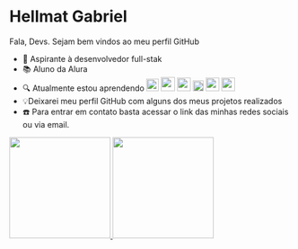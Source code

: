 # Hellmat Gabriel 
 Fala, Devs. Sejam bem vindos ao meu perfil GitHub 

- 🔭 Aspirante à desenvolvedor full-stak 
- 📚 Aluno da Alura
- 🔍 Atualmente estou aprendendo <img loading="lazy" src="https://cdn.jsdelivr.net/gh/devicons/devicon/icons/git/git-original.svg" width="22" height="22"/> <img src="https://cdn.jsdelivr.net/gh/devicons/devicon@latest/icons/css3/css3-original-wordmark.svg" width="25" heigth="25"/> <img loading="lazy" src="https://cdn.jsdelivr.net/gh/devicons/devicon@latest/icons/html5/html5-original-wordmark.svg" width="24" heigth="24"/> <img loading="lazy" src="https://cdn.jsdelivr.net/gh/devicons/devicon@latest/icons/javascript/javascript-original.svg" width="19" heigth="19"/> <img src="https://cdn.jsdelivr.net/gh/devicons/devicon@latest/icons/python/python-original.svg" width="24" heigth="24"/> <img src="https://cdn.jsdelivr.net/gh/devicons/devicon@latest/icons/githubcodespaces/githubcodespaces-original.svg" width="24" heigth="24"/>
- 💡Deixarei meu perfil GitHub com alguns dos meus projetos realizados
- ☎️ Para entrar em contato basta acessar o link das minhas redes sociais ou via email.

<div>
<a href="https://github.com/Hellamt">
<img loading="lazy" height="180em" src="https://github-readme-stats.vercel.app/api/top-langs/?username=Hellmat&layout=compact&langs_count=7&theme=dracula"/>
<img loading="lazy" height="180em" src="https://github-readme-stats.vercel.app/api?username=Hellmat&show_icons=true&theme=dracula&include_all_commits=true&count_private=true"/>
</div>
